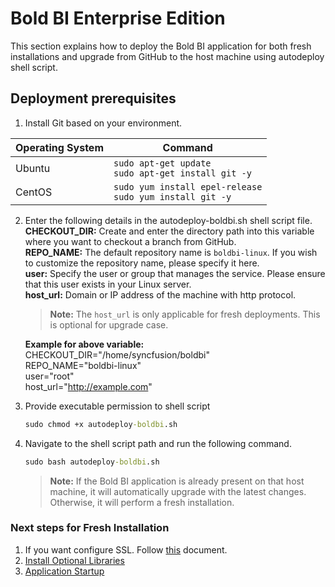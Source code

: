 <!-- markdownlint-disable MD033 -->
<!-- markdownlint-disable MD029 -->
# Bold BI Enterprise Edition

This section explains how to deploy the Bold BI application for both fresh installations and upgrade from GitHub to the host machine using autodeploy shell script.

## Deployment prerequisites

 1. Install Git based on your environment. </br>

<table>
  <thead>
    <tr>
      <th>Operating System</th>
      <th>Command</th>
    </tr>
  </thead>
  <tbody>
    <tr>
      <td>Ubuntu</td>
      <td>
        <code>sudo apt-get update</code><br>
        <code>sudo apt-get install git -y</code>
      </td>
    </tr>
    <tr>
      <td>CentOS</td>
      <td>
        <code>sudo yum install epel-release</code><br>
        <code>sudo yum install git -y</code>
      </td>
    </tr>
  </tbody>
</table>

2. Enter the following details in the autodeploy-boldbi.sh shell script file.</br>
   **CHECKOUT_DIR:** Create and enter the directory path into this variable where you want to checkout a branch from GitHub. </br>
   **REPO_NAME:** The default repository name is `boldbi-linux`. If you wish to customize the repository name, please specify it here. </br>
   **user:** Specify the user or group that manages the service. Please ensure that this user exists in your Linux server.</br>
   **host_url:** Domain or IP address of the machine with http protocol.</br>
   > **Note:** The `host_url` is only applicable for fresh deployments. This is optional for upgrade case.</br>

   **Example for above variable:** </br>
   CHECKOUT_DIR="/home/syncfusion/boldbi" </br>
   REPO_NAME="boldbi-linux" </br>
   user="root" </br>
   host_url="<http://example.com>"
3. Provide executable permission to shell script

    ```cmd
    sudo chmod +x autodeploy-boldbi.sh
    ```

4. Navigate to the shell script path and run the following command.

    ```cmd
    sudo bash autodeploy-boldbi.sh
    ```

   > **Note:** If the Bold BI application is already present on that host machine, it will automatically upgrade with the latest changes. Otherwise, it will perform a fresh installation.

### Next steps for Fresh Installation

1. If you want configure SSL. Follow [this](https://help.boldbi.com/embedded-bi/setup/deploying-in-linux/installation-and-deployment/bold-bi-on-ubuntu/#configure-ssl) document.
2. [Install Optional Libraries](https://help.boldbi.com/embedded-bi/setup/deploying-in-linux/install-optional-libraries/)
3. [Application Startup](https://help.boldbi.com/embedded-bi/application-startup/)
